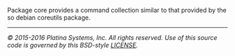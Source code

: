 Package core provides a command collection similar to that provided by the
so debian coreutils package.

---

*&copy; 2015-2016 Platina Systems, Inc. All rights reserved.
Use of this source code is governed by this BSD-style [LICENSE].*

[LICENSE]: ../LICENSE
